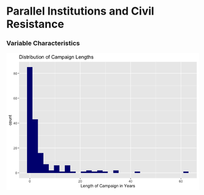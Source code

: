 Parallel Institutions and Civil Resistance
================

### Variable Characteristics

![](README_files/figure-gfm/unnamed-chunk-2-1.png)<!-- -->

